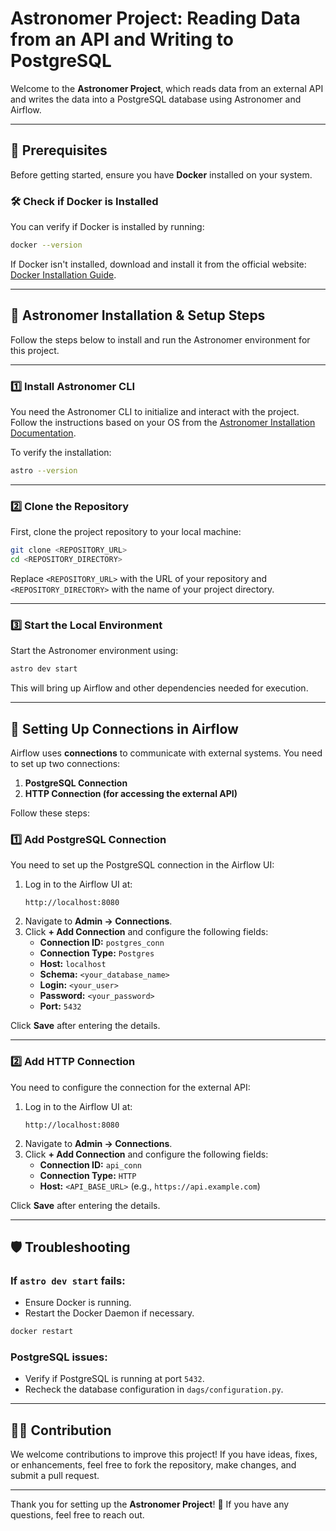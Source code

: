 # Astronomer Project: Reading Data from an API and Writing to PostgreSQL

Welcome to the **Astronomer Project**, which reads data from an external API and writes the data into a PostgreSQL database using Astronomer and Airflow.

---

## 🚀 Prerequisites

Before getting started, ensure you have **Docker** installed on your system.

### 🛠️ Check if Docker is Installed
You can verify if Docker is installed by running:

```bash
docker --version
```

If Docker isn't installed, download and install it from the official website: [Docker Installation Guide](https://docs.docker.com/get-docker/).

---

## 🧭 Astronomer Installation & Setup Steps

Follow the steps below to install and run the Astronomer environment for this project.

---

### 1️⃣ **Install Astronomer CLI**

You need the Astronomer CLI to initialize and interact with the project. Follow the instructions based on your OS from the [Astronomer Installation Documentation](https://www.astronomer.io/docs/).

To verify the installation:

```bash
astro --version
```

---

### 2️⃣ **Clone the Repository**

First, clone the project repository to your local machine:

```bash
git clone <REPOSITORY_URL>
cd <REPOSITORY_DIRECTORY>
```

Replace `<REPOSITORY_URL>` with the URL of your repository and `<REPOSITORY_DIRECTORY>` with the name of your project directory.

---

### 3️⃣ **Start the Local Environment**

Start the Astronomer environment using:

```bash
astro dev start
```

This will bring up Airflow and other dependencies needed for execution.

---

## 🔗 Setting Up Connections in Airflow

Airflow uses **connections** to communicate with external systems. You need to set up two connections:

1. **PostgreSQL Connection**
2. **HTTP Connection (for accessing the external API)**

Follow these steps:

### 1️⃣ **Add PostgreSQL Connection**

You need to set up the PostgreSQL connection in the Airflow UI:

1. Log in to the Airflow UI at:  
   ```
   http://localhost:8080
   ```
2. Navigate to **Admin → Connections**.
3. Click **+ Add Connection** and configure the following fields:
   - **Connection ID:** `postgres_conn`
   - **Connection Type:** `Postgres`
   - **Host:** `localhost`
   - **Schema:** `<your_database_name>`
   - **Login:** `<your_user>`
   - **Password:** `<your_password>`
   - **Port:** `5432`

Click **Save** after entering the details.

---

### 2️⃣ **Add HTTP Connection**

You need to configure the connection for the external API:

1. Log in to the Airflow UI at:  
   ```
   http://localhost:8080
   ```
2. Navigate to **Admin → Connections**.
3. Click **+ Add Connection** and configure the following fields:
   - **Connection ID:** `api_conn`
   - **Connection Type:** `HTTP`
   - **Host:** `<API_BASE_URL>` (e.g., `https://api.example.com`)

Click **Save** after entering the details.

---

## 🛡️ Troubleshooting

### If `astro dev start` fails:
- Ensure Docker is running.
- Restart the Docker Daemon if necessary.
  
```bash
docker restart
```

### PostgreSQL issues:
- Verify if PostgreSQL is running at port `5432`.
- Recheck the database configuration in `dags/configuration.py`.

---

## 🧑‍💻 Contribution

We welcome contributions to improve this project! If you have ideas, fixes, or enhancements, feel free to fork the repository, make changes, and submit a pull request.

---

Thank you for setting up the **Astronomer Project**! 🚀 If you have any questions, feel free to reach out.